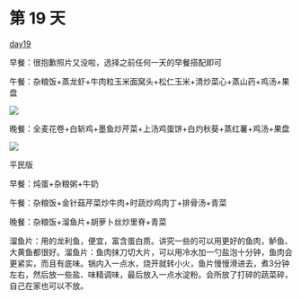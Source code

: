 # 第 19 天

[day19](https://www.douban.com/note/731573648/)

早餐：很抱歉照片又没啦，选择之前任何一天的早餐搭配即可

  


午餐：杂粮饭+蒸龙虾+牛肉粒玉米面窝头+松仁玉米+清炒菜心+蒸山药+鸡汤+果盘

![](https://wx1.sinaimg.cn/large/7c9be6d9ly1g6z4mb7q9ej212w0pxb2a.jpg)

晚餐：全麦花卷+白斩鸡+墨鱼炒芹菜+上汤鸡蛋饼+白灼秋葵+蒸红薯+鸡汤+果盘

![](https://wx3.sinaimg.cn/large/7c9be6d9ly1g6z4nkvi8wj212w0px7wi.jpg)


平民版

早餐：炖蛋+杂粮粥+牛奶

午餐：杂粮饭+金针菇芹菜炒牛肉+时蔬炒鸡肉丁+排骨汤+青菜

晚餐：杂粮饭+溜鱼片+胡萝卜丝炒里脊+青菜

溜鱼片：用的龙利鱼，便宜，富含蛋白质。讲究一些的可以用更好的鱼肉，鲈鱼、大黄鱼都很好。溜鱼片：鱼肉抹刀切大片，可以用冷水加一勺盐泡十分钟，鱼肉会更紧实，而且有底味。锅内入一点水，烧开就转小火，鱼片慢慢滑进去，煮3分钟左右，然后放一些盐、味精调味，最后放入一点水淀粉。会所放了打碎的蔬菜碎，自己在家也可以不放。